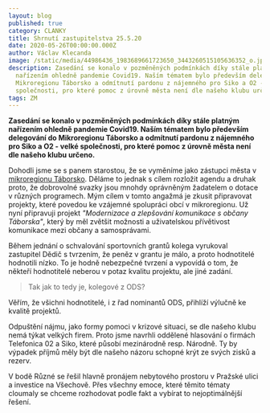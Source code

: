 ```yaml
---
layout: blog
published: true
category: CLANKY
title: Shrnutí zastupitelstva 25.5.20
date: 2020-05-26T00:00:00.000Z
author: Václav Klecanda
image: /static/media/44986436_1983689661723650_3443260515105636352_o.jpg
description: Zasedání se konalo v pozměněných podmínkách díky stále platným
  nařízením ohledně pandemie Covid19. Naším tématem bylo především delegování do
  Mikroregionu Táborsko a odmítnutí pardonu z nájemného pro Siko a O2 - velké
  společnosti, pro které pomoc z úrovně města není dle našeho klubu určeno.
tags: ZM
---
```

__Zasedání se konalo v pozměněných podmínkách díky stále platným nařízením ohledně pandemie Covid19. Naším tématem bylo především delegování do Mikroregionu Táborsko a odmítnutí pardonu z nájemného pro Siko a O2 - velké společnosti, pro které pomoc z úrovně města není dle našeho klubu určeno.__

Dohodli jsme se s panem starostou, že se vyměníme jako zástupci města v [mikroregionu Táborsko](https://www.mikroregiontaborsko.cz/). 
Děláme to jednak s cílem rozložit agendu a druhak proto, že dobrovolné svazky jsou mnohdy oprávněným žadatelem o dotace v různých programech. Mým cílem v tomto angažmá je zkusit připravovat projekty, které povedou ke vzájemné spolupráci obcí v mikroregionu.
Už nyní připravuji projekt _"Modernizace a zlepšování komunikace s občany Táborska"_, který by měl zvětšit možnosti a uživatelskou přívětivost komunikace mezi občany a samosprávami.

Během jednání o schvalování sportovních grantů kolega vyrukoval zastupitel Dědič s tvrzením, že peněz v grantu je málo, a proto hodnotitelé hodnotili nízko. 
To je hodně nebezpečné tvrzení a vypovídá o tom, že někteří hodnotitelé neberou v potaz kvalitu projektu, ale jiné zadání. 

> Tak jak to tedy je, kolegové z ODS?

Věřím, že všichni hodnotitelé, i z řad nominantů ODS, přihlíží výlučně ke kvalitě projektů.

Odpuštění nájmu, jako formy pomoci v krizové situaci, se dle našeho klubu nemá týkat velkých firem. Proto jsme navrhli oddělené hlasování o firmách Telefonica 02 a Siko, které působí mezinárodně resp. Národně. Ty by výpadek příjmů měly být dle našeho názoru schopné krýt ze svých zisků a rezerv.

V bodě Různé se řešil hlavně pronájem nebytového prostoru v Pražské ulici a investice na Všechově. Přes všechny emoce, které těmito tématy cloumaly se chceme rozhodovat podle fakt a vybírat to nejoptimálnější řešení.

